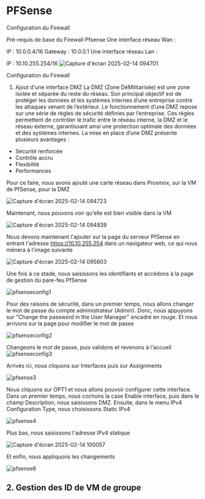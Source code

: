 # PFSense

Configuration du Firewall

Pré-requis de base du Firewall Pfsense
Une interface réseau Wan :

IP : 10.0.0.4/16
Gateway : 10.0.0.1
Une interface réseau Lan :

IP : 10.10.255.254/16
![Capture d'écran 2025-02-14 094701](https://github.com/user-attachments/assets/8a2c8286-460f-4fba-9531-ec9a1ad081d0)


Configuration du Firewall
1. Ajout d'une interface DMZ
La DMZ (Zone DéMilitarisée) est une zone isolée et séparée du reste du réseau. Son principal objectif est de protéger les données et les systèmes internes d’une entreprise contre les attaques venant de l’extérieur. Le fonctionnement d’une DMZ repose sur une série de règles de sécurité définies par l’entreprise. Ces règles permettent de contrôler le trafic entre le réseau interne, la DMZ et le réseau externe, garantissant ainsi une protection optimale des données et des systèmes internes. La mise en place d’une DMZ présente plusieurs avantages :

* Sécurité renforcée
* Contrôle accru
* Flexibilité
* Performances
  
Pour ce faire, nous avons ajouté une carte réseau dans Proxmox, sur la VM de PfSense, pour la DMZ

![Capture d'écran 2025-02-14 094723](https://github.com/user-attachments/assets/fed988d9-4eab-4b14-8e8d-18542b3b0bb3)



Maintenant, nous pouvons voir qu'elle est bien visible dans la VM


![Capture d'écran 2025-02-14 094839](https://github.com/user-attachments/assets/a9366e4d-ffcd-472e-b17b-0b0267fa7ad8)


Nous devons maintenant l'ajouter sur la page du serveur PfSense en entrant l'adresse https://10.10.255.254 dans un navigateur web, ce qui nous mènera à l'image suivante

![Capture d'écran 2025-02-14 095603](https://github.com/user-attachments/assets/544846cf-57b1-419b-ba86-9eb35947b076)



Une fois à ce stade, nous saisissons les identifiants et accédons à la page de gestion du pare-feu PfSense

![pfsenseconfig1](https://github.com/user-attachments/assets/b688b160-88a7-47d8-9c93-27429ac876f3)



Pour des raisons de sécurité, dans un premier temps, nous allons changer le mot de passe du compte administrateur (Admin). Donc, nous appuyons sur "Change the password in the User Manager" encadré en rouge. Et nous arrivons sur la page pour modifier le mot de passe

![pfsenseconfig2](https://github.com/user-attachments/assets/cd60407b-2a8d-4476-9471-32d9ab7baa08)


Changeons le mot de passe, puis validons et revenons à l'accueil
![pfsenseconfig3](https://github.com/user-attachments/assets/185b00b4-9971-4407-ac73-9461107ef0ab)



Arrivés ici, nous cliquons sur Interfaces puis sur Assignments

![pfsense3](https://github.com/user-attachments/assets/a0beb941-e3a8-4f4f-91ce-962424c90a1b)


Nous cliquons sur OPT1 et nous allons pouvoir configurer cette interface. Dans un premier temps, nous cochons la case Enable interface, puis dans le champ Description, nous saisissons DMZ. Ensuite, dans le menu IPv4 Configuration Type, nous choisissons Static IPv4


![pfsense4](https://github.com/user-attachments/assets/b588e278-f091-4199-ac64-1faacf209b1a)

Plus bas, nous saisissons l'adresse IPv4 statique

![Capture d'écran 2025-02-14 100057](https://github.com/user-attachments/assets/25f6da80-5b1b-4604-b240-d85f05a96852)


Et enfin, nous appliquons les changements

![pfsense6](https://github.com/user-attachments/assets/5c6b09bf-a2ac-4c85-8a4d-fd86c501ac43)


 ## 2. Gestion des ID de VM de groupe
